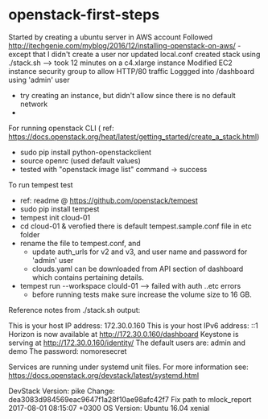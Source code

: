 # openstack-first-steps

Started by creating a ubuntu server in AWS account
Followed http://itechgenie.com/myblog/2016/12/installing-openstack-on-aws/ - except that I didn't create a user nor updated local.conf
created stack using ./stack.sh  --> took 12 minutes on a c4.xlarge instance
Modified EC2 instance security group to allow HTTP/80 traffic
Loggged into <IP-address>/dashboard  using 'admin' user
  - try creating an instance, but didn't allow since there is no default network
  - <to explore how to create a network through heat templates>

For running openstack CLI  ( ref: https://docs.openstack.org/heat/latest/getting_started/create_a_stack.html) 
 - sudo pip install  python-openstackclient
 - source openrc  (used default values) 
 - tested with "openstack image list" command -> success
 
To run tempest test 
  - ref: readme @ https://github.com/openstack/tempest
  - sudo pip install tempest
  - tempest init cloud-01
  - cd cloud-01 & verofied there is default tempest.sample.conf file in etc folder
  - rename the file to tempest.conf, and 
    - update auth_urls for v2 and v3, and user name and password for 'admin' user
    - clouds.yaml can be downloaded from API section of dashboard which contains pertaining details.
  - tempest run --workspace clould-01   --> failed with auth ..etc errors
    - before running tests make sure increase the volume size to 16 GB.


Reference notes from ./stack.sh output:

This is your host IP address: 172.30.0.160
This is your host IPv6 address: ::1
Horizon is now available at http://172.30.0.160/dashboard
Keystone is serving at http://172.30.0.160/identity/
The default users are: admin and demo
The password: nomoresecret

Services are running under systemd unit files.
For more information see:
https://docs.openstack.org/devstack/latest/systemd.html

DevStack Version: pike
Change: dea3083d984569eac9647f1a28f10ae98afc42f7 Fix path to mlock_report 2017-08-01 08:15:07 +0300
OS Version: Ubuntu 16.04 xenial
